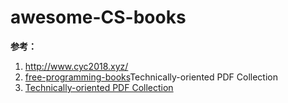 # awesome-CS-books

**参考：**

1. http://www.cyc2018.xyz/
2. [free-programming-books](https://github.com/EbookFoundation/free-programming-books)Technically-oriented PDF Collection
3. [Technically-oriented PDF Collection](https://github.com/tpn/pdfs)
